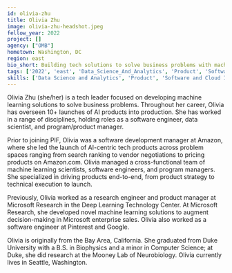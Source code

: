 ```yaml
---
id: olivia-zhu
title: Olivia Zhu
image: olivia-zhu-headshot.jpeg
fellow_year: 2022
project: []
agency: ["OMB"]
hometown: Washington, DC
region: east
bio_short: Building tech solutions to solve business problems with machine learning.
tags: ['2022', 'east', 'Data_Science_And_Analytics', 'Product', 'Software_And_Cloud_Infrastructure']
skills: ['Data Science and Analytics', 'Product', 'Software and Cloud Infrastructure']
---
```


 Olivia Zhu (she/her) is a tech leader focused on developing machine learning solutions to solve business problems. Throughout her career, Olivia has overseen 10+ launches of AI products into production. She has worked in a range of disciplines, holding roles as a software engineer, data scientist, and program/product manager. 

Prior to joining PIF, Olivia was a software development manager at Amazon, where she led the launch of AI-centric tech products across problem spaces ranging from search ranking to vendor negotiations to pricing products on Amazon.com. Olivia managed a cross-functional team of machine learning scientists, software engineers, and program managers. She specialized in driving products end-to-end, from product strategy to technical execution to launch. 

Previously, Olivia worked as a research engineer and product manager at Microsoft Research in the Deep Learning Technology Center. At Microsoft Research, she developed novel machine learning solutions to augment decision-making in Microsoft enterprise sales. Olivia also worked as a software engineer at Pinterest and Google. 

Olivia is originally from the Bay Area, California. She graduated from Duke University with a B.S. in Biophysics and a minor in Computer Science; at Duke, she did research at the Mooney Lab of Neurobiology. Olivia currently lives in Seattle, Washington.
